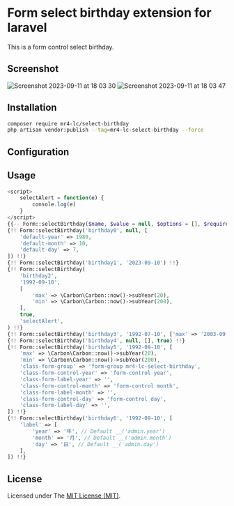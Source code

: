 # Form select birthday extension for laravel

This is a form control select birthday.

## Screenshot
![Screenshot 2023-09-11 at 18 03 30](https://github.com/han48/mr4-lc.select-birthday/assets/27817127/4514054b-0613-4d1c-8e22-70ca33a6f298)
![Screenshot 2023-09-11 at 18 03 47](https://github.com/han48/mr4-lc.select-birthday/assets/27817127/996bf095-59a6-47ea-a913-7c89aefa46d3)


## Installation

```bash
composer require mr4-lc/select-birthday
php artisan vendor:publish --tag=mr4-lc-select-birthday --force
```

## Configuration

## Usage

```php
<script>
    selectAlert = function(e) {
        console.log(e)
    }
</script>
{{-- Form::selectBirthday($name, $value = null, $options = [], $required = false, $onchange = '') --}}
{!! Form::selectBirthday('birthday0', null, [
    'default-year' => 1980,
    'default-month' => 10,
    'default-day' => 7,
]) !!}
{!! Form::selectBirthday('birthday1', '2023-09-10') !!}
{!! Form::selectBirthday(
    'birthday2',
    '1992-09-10',
    [
        'max' => \Carbon\Carbon::now()->subYear(20),
        'min' => \Carbon\Carbon::now()->subYear(200),
    ],
    true,
    'selectAlert',
) !!}
{!! Form::selectBirthday('birthday3', '1992-07-10', ['max' => '2003-09-11', 'min' => '1900-09-11']) !!}
{!! Form::selectBirthday('birthday4', null, [], true) !!}
{!! Form::selectBirthday('birthday5', '1992-09-10', [
    'max' => \Carbon\Carbon::now()->subYear(20),
    'min' => \Carbon\Carbon::now()->subYear(200),
    'class-form-group' => 'form-group mr4-lc-select-birthday',
    'class-form-control-year' => 'form-control year',
    'class-form-label-year' => '',
    'class-form-control-month' => 'form-control month',
    'class-form-label-month' => '',
    'class-form-control-day' => 'form-control day',
    'class-form-label-day' => '',
]) !!}
{!! Form::selectBirthday('birthday6', '1992-09-10', [
    'label' => [
        'year' => '年', // Default __('admin.year')
        'month' => '月', // Default __('admin.month')
        'day' => '日', // Default __('admin.day')
    ],
]) !!}
```

## License

Licensed under The [MIT License (MIT)](https://github.com/han48/mr4-lc.select-birthday/blob/main/LICENSE).
